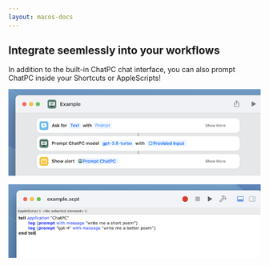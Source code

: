 ```yaml
---
layout: macos-docs
---
```


## Integrate seemlessly into your workflows

In addition to the built-in ChatPC chat interface, you can also prompt ChatPC inside your Shortcuts or AppleScripts!

![Prompt with Shortcuts](/images/docs/macos/workflow-integration/prompt-with-shortcuts.png)

![Prompt with Shortcuts](/images/docs/macos/workflow-integration/prompt-with-applescript.png)
